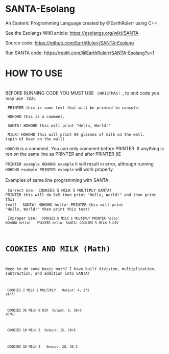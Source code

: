 # SANTA-Esolang

An Esoteric Programming Language created by @EarthRulerr using C++. 

See the Esolangs WIKI article: https://esolangs.org/wiki/SANTA

Source code: https://github.com/EarthRulerr/SANTA-Esolang

Run SANTA code: https://replit.com/@EarthRulerr/SANTA-Esolang?v=1

# HOW TO USE

<br>
BEFORE RUNNING CODE YOU MUST USE <code> CHRISTMAS! </code>, to end code you may use <code> COAL </code>

 <code> PRINTER this is some text that will be printed to console. </code> 
  
<code> HOHOHO this is a comment.</code> 
  
  <code> SANTA! HOHOHO this will print "Hello, World!" </code>
  
  <code> MILK! HOHOHO this will print 99 glasses of milk on the wall. (spin of beer on the wall)</code>
  
  <code>HOHOHO</code> is a comment. You can only comment before PRINTER. If anything is ran on the same line as PRINTER and after PRINTER (IE 
  
  <code>PRINTER example HOHOHO example</code> it will result in error, although running <code>HOHOHO example PRINTER example</code> will work properly. 
<br>
<br>
Examples of same line programming with SANTA:

<code> Correct Use:</code> 
 <code> COOKIES 5 MILK 5 MULTIPLY SANTA! PRINTER this will do 5x5 then print "Hello, World!" and then print this text! </code> 
  <code> SANTA! HOHOHO hello! PRINTER this will print "Hello, World!" then print this text! </code> 
  
  
  <code> Improper Use:
  <code> COOKIES 5 MILK 5 MULTIPLY PRINTER hello! HOHOHO hello! </code> 
  <code> PRINTER hello! SANTA! COOKIES 5 MILK 5 DIV </code> 


# COOKIES AND MILK (Math)

Need to do some basic math? I have built division, multiplication, subtraction, and addition into SANTA!


  <code> COOKIES 2 MILK 2 MULTIPLY </code> 
  <code> Output: 4, 2*2 (4/2)</code> 
  
  <code> COOKIES 36 MILK 6 DIV</code> 
  <code> Output: 6, 36/6 (6*6)</code> 
  
  <code> COOKIES 10 MILK 5</code> 
  <code> Output: 15, 10+5</code> 
  
 <code>  COOKIES 30 MILK 2 </code> 
 <code> Output: 28, 30-2 </code>

